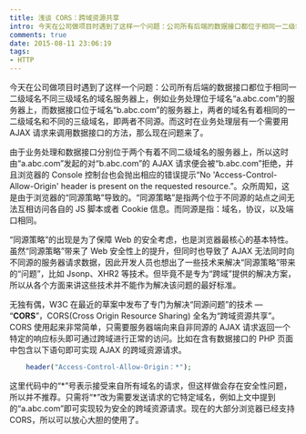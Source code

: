 ```yaml
---
title: 浅谈 CORS：跨域资源共享
intro: 今天在公司做项目时遇到了这样一个问题：公司所有后端的数据接口都位于相同一二级域名不同三级域名的域名服务器上，例如业务处理位于域名“a.abc.com”的服务器上，而数据接口位于域名“b.abc.com”的服务器上，两者的域名有着相同的一二级域名和不同的三级域名，即两者不同源。而这时在业务处理层有一个需要用 AJAX 请求来调用数据接口的方法，那么现在问题来了。
comments: true
date: 2015-08-11 23:06:19
tags:
- HTTP
---
```


今天在公司做项目时遇到了这样一个问题：公司所有后端的数据接口都位于相同一二级域名不同三级域名的域名服务器上，例如业务处理位于域名“a.abc.com”的服务器上，而数据接口位于域名“b.abc.com”的服务器上，两者的域名有着相同的一二级域名和不同的三级域名，即两者不同源。而这时在业务处理层有一个需要用 AJAX 请求来调用数据接口的方法，那么现在问题来了。

由于业务处理和数据接口分别位于两个有着不同二级域名的服务器上，所以这时由“a.abc.com”发起的对“b.abc.com”的 AJAX 请求便会被“b.abc.com”拒绝，并且浏览器的 Console 控制台也会抛出相应的错误提示“No 'Access-Control-Allow-Origin' header is present on the requested resource.”。众所周知，这是由于浏览器的“同源策略”导致的。“同源策略”是指两个位于不同源的站点之间无法互相访问各自的 JS 脚本或者 Cookie 信息。而同源是指：域名，协议，以及端口相同。

“同源策略”的出现是为了保障 Web 的安全考虑，也是浏览器最核心的基本特性。虽然“同源策略”带来了 Web 安全性上的提升，但同时也导致了 AJAX 无法同时向不同源的服务器请求数据，因此开发人员也想出了一些技术来解决“同源策略”带来的“问题”，比如 Jsonp、XHR2 等技术。但毕竟不是专为“跨域”提供的解决方案，所以从各个方面来讲这些技术并不能作为解决该问题的最好标准。

无独有偶，W3C 在最近的草案中发布了专门为解决“同源问题”的技术 — “**CORS**”，CORS(Cross Origin Resource Sharing) 全名为“跨域资源共享”。CORS 使用起来非常简单，只需要服务器端向来自非同源的 AJAX 请求返回一个特定的响应标头即可通过跨域进行正常的访问。比如在含有数据接口的 PHP 页面中包含以下语句即可实现 AJAX 的跨域资源请求。

```php
    header("Access-Control-Allow-Origin：*");
```

这里代码中的“\*”号表示接受来自所有域名的请求，但这样做会存在安全性问题，所以并不推荐。只需将“*”改为需要发送请求的它特定域名，例如上文中提到的“a.abc.com”即可实现较为安全的跨域资源请求。现在的大部分浏览器已经支持 CORS，所以可以放心大胆的使用了。
